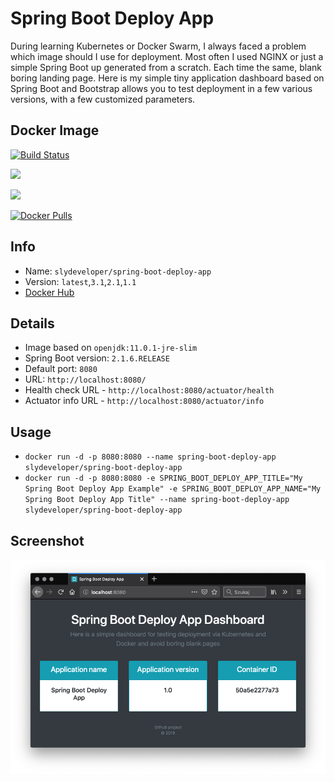 Spring Boot Deploy App
========================
During learning Kubernetes or Docker Swarm, I always faced a problem which image should I use for deployment. 
Most often I used NGINX or just a simple Spring Boot up generated from a scratch. Each time the same, blank boring 
landing page. Here is my simple tiny application dashboard based on Spring Boot and Bootstrap allows you to test 
deployment in a few various versions, with a few customized parameters.

Docker Image
------------
[![Build Status](https://travis-ci.org/slydeveloper/spring-boot-deploy-app.svg?branch=master)](https://travis-ci.org/slydeveloper/spring-boot-deploy-app)

[![](https://images.microbadger.com/badges/image/slydeveloper/spring-boot-deploy-app.svg)](https://microbadger.com/images/slydeveloper/spring-boot-admin "Get your own image badge on microbadger.com")

[![](https://images.microbadger.com/badges/version/slydeveloper/spring-boot-deploy-app.svg)](https://microbadger.com/images/slydeveloper/spring-boot-admin "Get your own version badge on microbadger.com")

[![Docker Pulls](https://shields.beevelop.com/docker/pulls/slydeveloper/spring-boot-deploy-app.svg)](https://hub.docker.com/r/slydeveloper/spring-boot-deploy-app/)

Info
----
* Name: `slydeveloper/spring-boot-deploy-app`
* Version: `latest`,`3.1`,`2.1`,`1.1`
* [Docker Hub](https://hub.docker.com/r/slydeveloper/spring-boot-deploy-app/)

Details
--------
* Image based on `openjdk:11.0.1-jre-slim`
* Spring Boot version: `2.1.6.RELEASE`
* Default port: `8080`
* URL: `http://localhost:8080/`
* Health check URL - `http://localhost:8080/actuator/health`
* Actuator info URL - `http://localhost:8080/actuator/info`

Usage
-----
* `docker run -d -p 8080:8080 --name spring-boot-deploy-app slydeveloper/spring-boot-deploy-app`
* `docker run -d -p 8080:8080 -e SPRING_BOOT_DEPLOY_APP_TITLE="My Spring Boot Deploy App Example" -e SPRING_BOOT_DEPLOY_APP_NAME="My Spring Boot Deploy App Title" --name spring-boot-deploy-app slydeveloper/spring-boot-deploy-app`

Screenshot
-----
![Screen](screen.png)
